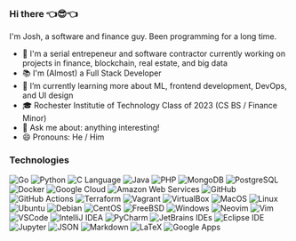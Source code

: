 ### Hi there 👈😎👈

I'm Josh, a software and finance guy. Been programming for a long time.

- 💼 I'm a serial entrepeneur and software contractor currently working on projects in finance, blockchain, real estate, and big data
- 📚 I'm (Almost) a Full Stack Developer
- 🌱 I’m currently learning more about ML, frontend development, DevOps, and UI design
- 🎓 Rochester Institutie of Technology Class of 2023 (CS BS / Finance Minor)
- 💬 Ask me about: anything interesting!
- 😄 Pronouns: He / Him

### Technologies
![Go](https://img.shields.io/badge/-Go-00ADD8?logoColor=white&style=flat-square&logo=Go)
![Python](https://img.shields.io/badge/-Python-3776AB?logoColor=white&style=flat-square&logo=Python)
![C Language](https://img.shields.io/badge/-C%20Language-A8B9CC?logoColor=white&style=flat-square&logo=C)
![Java](https://img.shields.io/badge/-Java-007396?style=flat-square&logoColor=maroon&logo=java)
![PHP](https://img.shields.io/badge/-PHP-777BB4?style=flat-square&logoColor=white&logo=php)
![MongoDB](https://img.shields.io/badge/-MongoDB-47A248?logoColor=white&style=flat-square&logo=MongoDB)
![PostgreSQL](https://img.shields.io/badge/-PostgreSQL-336791?logoColor=white&style=flat-square&logo=PostgreSQL)
![Docker](https://img.shields.io/badge/-Docker-2496ED?style=flat-square&logoColor=white&logo=docker)
![Google Cloud](https://img.shields.io/badge/-Google%20Cloud-4285F4?style=flat-square&logoColor=white&logo=google-cloud)
![Amazon Web Services](https://img.shields.io/badge/-Amazon%20AWS-232F3E?logoColor=white&style=flat-square&logo=amazon-aws)
![GitHub](https://img.shields.io/badge/-GitHub-181717?logoColor=white&style=flat-square&logo=github)
![GitHub Actions](https://img.shields.io/badge/-GitHub%20Actions-2088FF?logoColor=white&style=flat-square&logo=GItHub-Actions)
![Terraform](https://img.shields.io/badge/-Terraform-623CE4?logoColor=white&style=flat-square&logo=Terraform)
![Vagrant](https://img.shields.io/badge/-Vagrant-1563FF?style=flat-square&logoColor=white&logo=vagrant)
![VirtualBox](https://img.shields.io/badge/-VirtualBox-183A61?logoColor=white&style=flat-square&logo=VirtualBox)
![MacOS](https://img.shields.io/badge/-MacOS-000000?logoColor=white&style=flat-square&logo=apple)
![Linux](https://img.shields.io/badge/-Linux-FCC624?logoColor=white&style=flat-square&logo=linux)
![Ubuntu](https://img.shields.io/badge/-Ubuntu-E95420?logoColor=white&style=flat-square&logo=ubuntu)
![Debian](https://img.shields.io/badge/-Debian-A81D33?logoColor=white&style=flat-square&logo=debian)
![CentOS](https://img.shields.io/badge/-CentOS-262577?logoColor=white&style=flat-square&logo=CentOS)
![FreeBSD](https://img.shields.io/badge/-FreeBSD-AB2B28?logoColor=white&style=flat-square&logo=FreeBSD)
![Windows](https://img.shields.io/badge/-Windows-0078D6?style=flat-square&logo=windows)
![Neovim](https://img.shields.io/badge/-Neovim-57A143?logoColor=white&style=flat-square&logo=neovim)
![Vim](https://img.shields.io/badge/-Vim-019733?logoColor=white&style=flat-square&logo=vim)
![VSCode](https://img.shields.io/badge/-VSCode-007ACC?style=flat-square&logo=visual-studio)
![IntelliJ IDEA](https://img.shields.io/badge/-IntelliJ%20IDEA-000000?logoColor=white&style=flat-square&logo=intellij-idea)
![PyCharm](https://img.shields.io/badge/-PyCharm-000000?logoColor=white&style=flat-square&logo=pycharm)
![JetBrains IDEs](https://img.shields.io/badge/-JetBrains%20IDEs-000000?logoColor=white&style=flat-square&logo=jetbrains)
![Eclipse IDE](https://img.shields.io/badge/-Eclipse%20IDE-2C2255?logoColor=white&style=flat-square&logo=Eclipse-IDE)
![Jupyter](https://img.shields.io/badge/-Jupyter-F37626?logoColor=white&style=flat-square&logo=jupyter)
![JSON](https://img.shields.io/badge/-JSON-000000?logoColor=white&style=flat-square&logo=JSON)
![Markdown](https://img.shields.io/badge/-Markdown-000000?logoColor=white&style=flat-square&logo=Markdown)
![LaTeX](https://img.shields.io/badge/-LaTeX-008080?logoColor=white&style=flat-square&logo=LaTeX)
![Google Apps](https://img.shields.io/badge/-Google%20Apps-4285F4?style=flat-square&logoColor=white&logo=google-drive)

